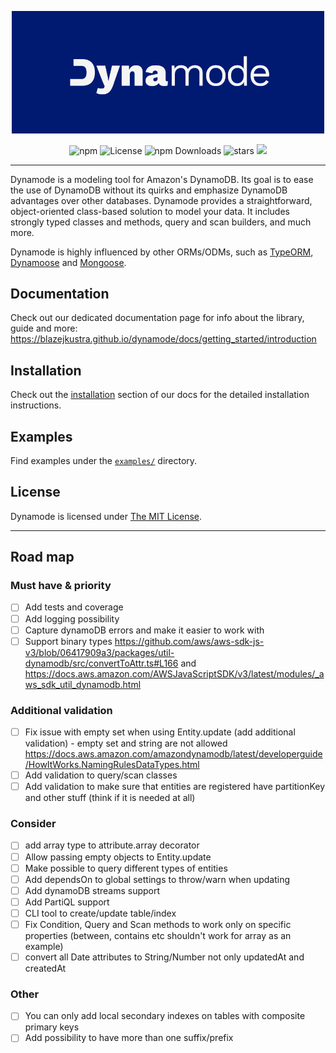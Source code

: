 
<p align="center">
	<img src="docs/static/img/banner.png" width="500" max-width="90%" alt="Dynamode" />
</p>

<p align="center">
	<a href="https://www.npmjs.com/package/dynamode" style="text-decoration: none;">
		<img src="https://img.shields.io/npm/v/dynamode?style=flat-square&color=001A72" alt="npm">
	</a>
  <a href="https://github.com/blazejkustra/dynamode/blob/master/LICENSE" style="text-decoration: none;">
		<img src="https://img.shields.io/github/license/blazejkustra/dynamode?style=flat-square&color=33488E" alt="License">
	</a>
	<a href="https://www.npmjs.com/package/dynamode" style="text-decoration: none;">
		<img src="https://img.shields.io/npm/dw/dynamode?style=flat-square&color=6676AA" alt="npm Downloads">
	</a>
  <a href="https://github.com/blazejkustra/dynamode" style="text-decoration: none;">
		<img src="https://img.shields.io/github/stars/blazejkustra/dynamode?style=flat-square&color=38ACDD" alt="stars">
	</a>
	<a href='https://coveralls.io/github/blazejkustra/dynamode' style="text-decoration: none;">
		<img src='https://img.shields.io/coveralls/github/blazejkustra/dynamode?style=flat-square' >
	</a>
</p>

---

Dynamode is a modeling tool for Amazon's DynamoDB. Its goal is to ease the use of DynamoDB without its quirks and emphasize DynamoDB advantages over other databases. Dynamode provides a straightforward, object-oriented class-based solution to model your data. It includes strongly typed classes and methods, query and scan builders, and much more.

Dynamode is highly influenced by other ORMs/ODMs, such as [TypeORM](https://github.com/typeorm/typeorm), [Dynamoose](https://github.com/dynamoose/dynamoose) and [Mongoose](https://github.com/Automattic/mongoose).

## Documentation

Check out our dedicated documentation page for info about the library, guide and more: https://blazejkustra.github.io/dynamode/docs/getting_started/introduction

## Installation

Check out the [installation](https://blazejkustra.github.io/dynamode/docs/getting_started/install) section of our docs for the detailed installation instructions.

## Examples

Find examples under the [`examples/`](https://github.com/blazejkustra/dynamode/blob/master/examples/) directory.

## License

Dynamode is licensed under [The MIT License](LICENSE).

---

## Road map

### Must have & priority

* [ ] Add tests and coverage
* [ ] Add logging possibility
* [ ] Capture dynamoDB errors and make it easier to work with
* [ ] Support binary types https://github.com/aws/aws-sdk-js-v3/blob/06417909a3/packages/util-dynamodb/src/convertToAttr.ts#L166 and https://docs.aws.amazon.com/AWSJavaScriptSDK/v3/latest/modules/_aws_sdk_util_dynamodb.html

### Additional validation

* [ ] Fix issue with empty set when using Entity.update (add additional validation) - empty set and string are not allowed https://docs.aws.amazon.com/amazondynamodb/latest/developerguide/HowItWorks.NamingRulesDataTypes.html
* [ ] Add validation to query/scan classes
* [ ] Add validation to make sure that entities are registered have partitionKey and other stuff (think if it is needed at all)

### Consider

* [ ] add array type to attribute.array decorator
* [ ] Allow passing empty objects to Entity.update
* [ ] Make possible to query different types of entities
* [ ] Add dependsOn to global settings to throw/warn when updating
* [ ] Add dynamoDB streams support
* [ ] Add PartiQL support
* [ ] CLI tool to create/update table/index
* [ ] Fix Condition, Query and Scan methods to work only on specific properties (between, contains etc shouldn't work for array as an example)
* [ ] convert all Date attributes to String/Number not only updatedAt and createdAt

### Other
 * [ ] You can only add local secondary indexes on tables with composite primary keys
 * [ ] Add possibility to have more than one suffix/prefix